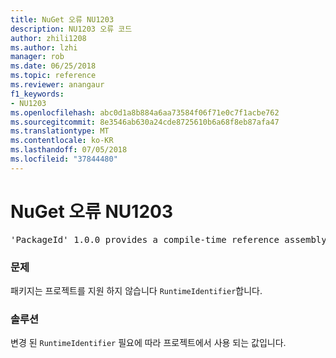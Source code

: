 ```yaml
---
title: NuGet 오류 NU1203
description: NU1203 오류 코드
author: zhili1208
ms.author: lzhi
manager: rob
ms.date: 06/25/2018
ms.topic: reference
ms.reviewer: anangaur
f1_keywords:
- NU1203
ms.openlocfilehash: abc0d1a8b884a6aa73584f06f71e0c7f1acbe762
ms.sourcegitcommit: 8e3546ab630a24cde8725610b6a68f8eb87afa47
ms.translationtype: MT
ms.contentlocale: ko-KR
ms.lasthandoff: 07/05/2018
ms.locfileid: "37844480"
---
```

# <a name="nuget-error-nu1203"></a>NuGet 오류 NU1203

<pre>'PackageId' 1.0.0 provides a compile-time reference assembly for 'Foo.dll' on 'TargetFramework', but there is no compatible run-time assembly.</pre>

### <a name="issue"></a>문제
패키지는 프로젝트를 지원 하지 않습니다 `RuntimeIdentifier`합니다. 

### <a name="solution"></a>솔루션
변경 된 `RuntimeIdentifier` 필요에 따라 프로젝트에서 사용 되는 값입니다.
